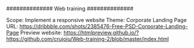 ##############
 Web training
##############

Scope: Implement a responsive website 
Theme: Corporate Landing Page
URL: https://dribbble.com/shots/2385476-Free-PSD-Corporate-Landing-Page
Preview website: https://htmlpreview.github.io/?https://github.com/crujoiu/Web-training-2/blob/master/index.html